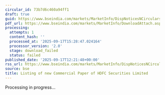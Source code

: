 ```yaml
---
circular_id: 73b7d6c460a94ff1
draft: true
guid: https://www.bseindia.com/markets/MarketInfo/DispNoticesNCirculars.aspx?Noticeid={6371A259-E23A-43CA-9B2A-28273DAF73E0}&noticeno=20250917-31&dt=09/17/2025&icount=31&totcount=56&flag=0
pdf_url: https://www.bseindia.com/markets/MarketInfo/DownloadAttach.aspx?id=20250917-31&attachedId=
processing:
  attempts: 1
  content_hash: ''
  processed_at: '2025-09-17T15:28:47.024164'
  processor_version: '2.0'
  stage: download_failed
  status: failed
published_date: '2025-09-17T12:21:48+00:00'
rss_url: https://www.bseindia.com/markets/MarketInfo/DispNoticesNCirculars.aspx?Noticeid={6371A259-E23A-43CA-9B2A-28273DAF73E0}&noticeno=20250917-31&dt=09/17/2025&icount=31&totcount=56&flag=0
source: bse
title: Listing of new Commercial Paper of HDFC Securities Limited
---
```


Processing in progress...